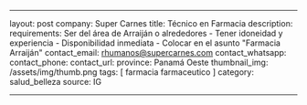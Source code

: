 ---

layout: post
company: Super Carnes
title: Técnico en Farmacia
description: 
requirements: Ser del área de Arraiján o alrededores - Tener idoneidad y experiencia - Disponibilidad inmediata - Colocar en el asunto "Farmacia Arraiján"
contact_email: rhumanos@supercarnes.com
contact_whatsapp:
contact_phone:
contact_url:
province: Panamá Oeste
thumbnail_img: /assets/img/thumb.png
tags: [ farmacia farmaceutico ]
category: salud_belleza
source: IG

---